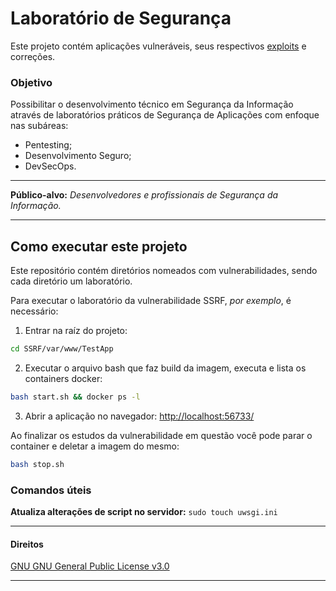 # Laboratório de Segurança
Este projeto contém aplicações vulneráveis, seus respectivos [exploits](https://en.wikipedia.org/wiki/Exploit_(computer_security)) e correções.

### Objetivo
Possibilitar o desenvolvimento técnico em Segurança da Informação através de laboratórios práticos de Segurança de Aplicações com enfoque nas subáreas:
- Pentesting;
- Desenvolvimento Seguro;
- DevSecOps.

___
**Público-alvo:** _Desenvolvedores e profissionais de Segurança da Informação._
___

## Como executar este projeto
Este repositório contém diretórios nomeados com vulnerabilidades, sendo cada diretório um laboratório.

Para executar o laboratório da vulnerabilidade SSRF, _por exemplo_, é necessário:

1. Entrar na raíz do projeto:
```bash 
cd SSRF/var/www/TestApp
```

2. Executar o arquivo bash que faz build da imagem, executa e lista os containers docker:
```bash
bash start.sh && docker ps -l
```

3. Abrir a aplicação no navegador:
[http://localhost:56733/](http://localhost:56733/)


Ao finalizar os estudos da vulnerabilidade em questão você pode parar o container e deletar a imagem do mesmo:
```bash
bash stop.sh
```

### Comandos úteis
**Atualiza alterações de script no servidor:** 
```sudo touch uwsgi.ini```

___
#### Direitos
[GNU GNU General Public License v3.0](/LICENSE)
___
